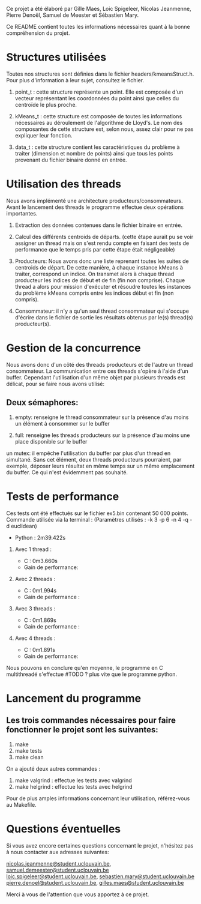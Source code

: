 Ce projet a été élaboré par Gille Maes, Loic Spigeleer, Nicolas Jeanmenne, Pierre Denoël, Samuel de Meester et Sébastien
Mary.

Ce README contient toutes les informations nécessaires quant à la bonne compréhension du projet.

# Structures utilisées

Toutes nos structures sont définies dans le fichier headers/kmeansStruct.h. Pour plus d'information à leur sujet,
consultez le fichier.

1. point_t : cette structure représente un point. Elle est composée d'un vecteur représentant les coordonnées du point
   ainsi que celles du centroïde le plus proche.

1. kMeans_t : cette structure est composée de toutes les informations nécessaires au déroulement de l'algorithme de
   Lloyd's. Le nom des composantes de cette structure est, selon nous, assez clair pour ne pas expliquer leur fonction.

1. data_t : cette structure contient les caractéristiques du problème à traiter (dimension et nombre de points)
   ainsi que tous les points provenant du fichier binaire donné en entrée.

# Utilisation des threads

Nous avons implémenté une architecture producteurs/consommateurs. Avant le lancement des threads le programme effectue
deux opérations importantes.

1. Extraction des données contenues dans le fichier binaire en entrée.

1. Calcul des différents centroids de départs. (cette étape aurait pu se voir assigner un thread mais on s'est rendu
   compte en faisant des tests de performance que le temps pris par cette étape était négligeable)

1. Producteurs: Nous avons donc une liste reprenant toutes les suites de centroids de départ. De cette manière, à chaque
   instance kMeans à traiter, correspond un indice. On transmet alors à chaque thread producteur les indices de début et
   de fin (fin non comprise). Chaque thread a alors pour mission d'exécuter et résoudre toutes les instances du problème
   kMeans compris entre les indices début et fin (non compris).

1. Consommateur: il n'y a qu'un seul thread consommateur qui s'occupe d'écrire dans le fichier de sortie les résultats
   obtenus par le(s) thread(s) producteur(s).

# Gestion de la concurrence

Nous avons donc d'un côté des threads producteurs et de l'autre un thread consommateur. La communication entre ces
threads s'opère à l'aide d'un buffer. Cependant l'utilisation d'un même objet par plusieurs threads est délicat, pour se
faire nous avons utilisé:

## Deux sémaphores:

1. empty: renseigne le thread consommateur sur la présence d'au moins un élément à consommer sur le buffer

1. full: renseigne les threads producteurs sur la présence d'au moins une place disponible sur le buffer

un mutex: il empêche l'utilisation du buffer par plus d'un thread en simultané. Sans cet élément, deux threads
producteurs pourraient, par exemple, déposer leurs résultat en même temps sur un même emplacement du buffer. Ce qui
n'est évidemment pas souhaité.

# Tests de performance

Ces tests ont été effectués sur le fichier ex5.bin contenant 50 000 points. Commande utilisée via la terminal :
(Paramètres utilisés : -k 3 -p 6 -n 4 -q -d euclidean)

* Python : 2m39.422s

1. Avec 1 thread :
   * C      : 0m3.660s
   * Gain de performance:

1. Avec 2 threads :
   * C      : 0m1.994s
   * Gain de performance :

1. Avec 3 threads :
   * C      : 0m1.869s
   * Gain de performance :

1. Avec 4 threads :
   * C      : 0m1.891s
   * Gain de performance:

Nous pouvons en conclure qu'en moyenne, le programme en C multithreadé s'effectue #TODO ? plus vite que le programme
python.

# Lancement du programme

## Les trois commandes nécessaires pour faire fonctionner le projet sont les suivantes:

1. make
1. make tests
1. make clean

On a ajouté deux autres commandes :

1. make valgrind : effectue les tests avec valgrind
1. make helgrind : effectue les tests avec helgrind

Pour de plus amples informations concernant leur utilisation, référez-vous au Makefile.

# Questions éventuelles

Si vous avez encore certaines questions concernant le projet, n'hésitez pas à nous contacter aux adresses suivantes:

nicolas.jeanmenne@student.uclouvain.be, samuel.demeester@student.uclouvain.be loic.spigeleer@student.uclouvain.be,
sebastien.mary@student.uclouvain.be pierre.denoel@student.uclouvain.be, gilles.maes@student.uclouvain.be

Merci à vous de l'attention que vous apportez à ce projet.